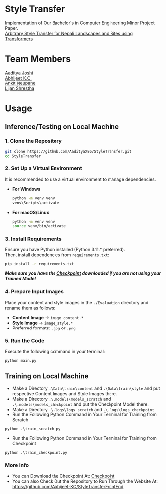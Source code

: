 # Style Transfer

Implementation of Our Bachelor's in Computer Engineering Minor Project Paper.<br>
[Arbitrary Style Transfer for Nepali Landscapes and Sites using Transformers](https://drive.google.com/file/d/1R8rbPvl3D_ewrIzncPU__DkSjzLUnwjs/view?usp=drive_link)


# Team Members
[Aaditya Joshi](https://github.com/AadityaX86)<br>
[Abhijeet K.C.](https://github.com/Abhijeet-KC)<br> 
[Ankit Neupane](https://github.com/AnkitNeupane007)<br>
[Lijan Shrestha](https://github.com/Lijan09)

# Usage
## Inference/Testing on Local Machine
### 1. Clone the Repository  
```bash
git clone https://github.com/AadityaX86/StyleTransfer.git
cd StyleTransfer
```

### 2. Set Up a Virtual Environment  
It is recommended to use a virtual environment to manage dependencies.  

- **For Windows**  
  ```bash
  python -m venv venv
  venv\Scripts\activate
  ```

- **For macOS/Linux**  
  ```bash
  python -m venv venv
  source venv/bin/activate
  ```

### 3. Install Requirements  
Ensure you have Python installed (Python 3.11.* preferred).  
Then, install dependencies from `requirements.txt`:  
```bash
pip install -r requirements.txt
```
***Make sure you have the [Checkpoint](#more-info) downloaded if you are not using your Trained Model***

### 4. Prepare Input Images  
Place your content and style images in the `./Evaluation` directory and rename them as follows:  
- **Content Image** → `image_content.*`  
- **Style Image** → `image_style.*`  
- Preferred formats: `.jpg` or `.png`  

### 5. Run the Code  
Execute the following command in your terminal:  
```bash
python main.py
```

## Training on Local Machine
- Make a Directory `.\Data\train\content` and `.\Data\train\style` and put respective Content Images and Style Images there.
- Make a Directory `.\.models\models_scratch` and `.\.models\models_checkpoint` and put the Checkpoint Model there.
- Make a Directory `.\.logs\logs_scratch` and `.\.logs\logs_checkpoint`
- Run the Following Python Command in Your Terminal for Training from Scratch
```
python .\train_scratch.py
```
- Run the Following Python Command in Your Terminal for Training from Checkpoint
```
python .\train_checkpoint.py
```


### More Info

- You can Download the Checkpoint At: [Checkpoint](https://drive.google.com/drive/folders/1UO77oZv8S5HGPnhdRRZnYzc43GS0R7WO?usp=drive_link)
- You can also Check Out the Repository to Run Through the Website At: https://github.com/Abhijeet-KC/StyleTransferFrontEnd